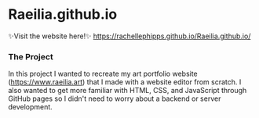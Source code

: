 # Raeilia.github.io
✨Visit the website here!✨
https://rachellephipps.github.io/Raeilia.github.io/

### The Project
In this project I wanted to recreate my art portfolio website (https://www.raeilia.art) that I made with a website editor from scratch. I also wanted to get more familiar with HTML, CSS, and JavaScript through GitHub pages so I didn't need to worry about a backend or server development.
